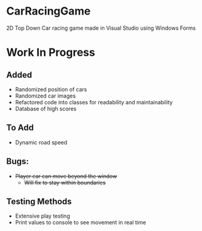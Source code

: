 # CarRacingGame
2D Top Down Car racing game made in Visual Studio using Windows Forms


# Work In Progress

## Added
- Randomized position of cars
- Randomized car images
- Refactored code into classes for readability and maintainability
- Database of high scores


## To Add
- Dynamic road speed

## Bugs:

- ~~Player car can move beyond the window~~
	- ~~Will fix to stay within boundaries~~


## Testing Methods

- Extensive play testing
- Print values to console to see movement in real time


